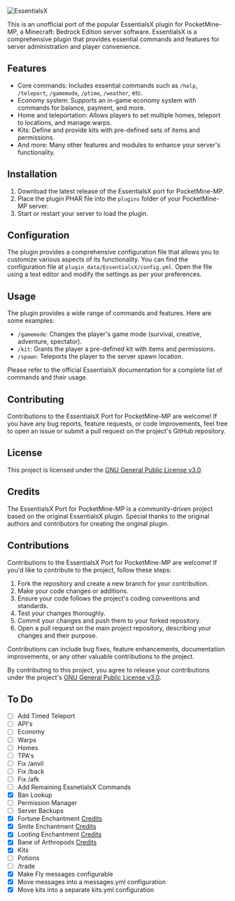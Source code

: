 ![EssentialsX](https://i.imgur.com/CP4SZpB.png)

This is an unofficial port of the popular EssentialsX plugin for PocketMine-MP, a Minecraft: Bedrock Edition server software. EssentialsX is a comprehensive plugin that provides essential commands and features for server administration and player convenience.

## Features

- Core commands: Includes essential commands such as `/help`, `/teleport`, `/gamemode`, `/ptime`, `/weather`, etc. 
- Economy system: Supports an in-game economy system with commands for balance, payment, and more. 
- Home and teleportation: Allows players to set multiple homes, teleport to locations, and manage warps.
- Kits: Define and provide kits with pre-defined sets of items and permissions.
- And more: Many other features and modules to enhance your server's functionality.

## Installation

1. Download the latest release of the EssentialsX port for PocketMine-MP.
2. Place the plugin PHAR file into the `plugins` folder of your PocketMine-MP server.
3. Start or restart your server to load the plugin.

## Configuration

The plugin provides a comprehensive configuration file that allows you to customize various aspects of its functionality. You can find the configuration file at `plugin_data/EssentialsX/config.yml`. Open the file using a text editor and modify the settings as per your preferences.

## Usage

The plugin provides a wide range of commands and features. Here are some examples:

- `/gamemode`: Changes the player's game mode (survival, creative, adventure, spectator).
- `/kit`: Grants the player a pre-defined kit with items and permissions.
- `/spawn`: Teleports the player to the server spawn location.

Please refer to the official EssentialsX documentation for a complete list of commands and their usage.

## Contributing

Contributions to the EssentialsX Port for PocketMine-MP are welcome! If you have any bug reports, feature requests, or code improvements, feel free to open an issue or submit a pull request on the project's GitHub repository.

## License

This project is licensed under the [GNU General Public License v3.0](https://github.com/iLVOEWOCK/EssentialsXBE/blob/main/LICENSE).

## Credits

The EssentialsX Port for PocketMine-MP is a community-driven project based on the original EssentialsX plugin. Special thanks to the original authors and contributors for creating the original plugin.

## Contributions

Contributions to the EssentialsX Port for PocketMine-MP are welcome! If you'd like to contribute to the project, follow these steps:

1. Fork the repository and create a new branch for your contribution.
2. Make your code changes or additions.
3. Ensure your code follows the project's coding conventions and standards.
4. Test your changes thoroughly.
5. Commit your changes and push them to your forked repository.
6. Open a pull request on the main project repository, describing your changes and their purpose.

Contributions can include bug fixes, feature enhancements, documentation improvements, or any other valuable contributions to the project.

By contributing to this project, you agree to release your contributions under the project's [GNU General Public License v3.0](https://github.com/iLVOEWOCK/EssentialsXBE/blob/main/LICENSE).

## To Do

- [ ] Add Timed Teleport
- [ ] API's
- [ ] Economy
- [ ] Warps
- [ ] Homes
- [ ] TPA's
- [ ] Fix /anvil
- [ ] Fix /back
- [ ] Fix /afk
- [ ] Add Remaining EssnetialsX Commands
- [x] Ban Lookup
- [ ] Permission Manager
- [ ] Server Backups
- [x] Fortune Enchantment [Credits](https://github.com/Taylor-pm-pl/VanillaEC/tree/5088b9835f65303546209d0b1670723cc022d4aa/)
- [x] Smite Enchantment [Credits](https://github.com/Taylor-pm-pl/VanillaEC/tree/5088b9835f65303546209d0b1670723cc022d4aa/)
- [x] Looting Enchantment [Credits](https://github.com/Taylor-pm-pl/VanillaEC/tree/5088b9835f65303546209d0b1670723cc022d4aa/)
- [x] Bane of Arthropods [Credits](https://github.com/Taylor-pm-pl/VanillaEC/tree/5088b9835f65303546209d0b1670723cc022d4aa/)
- [x] Kits
- [ ] Potions
- [ ] /trade
- [x] Make Fly messages configurable
- [x] Move messages into a messages.yml configuration
- [x] Move kits into a separate kits.yml configuration
